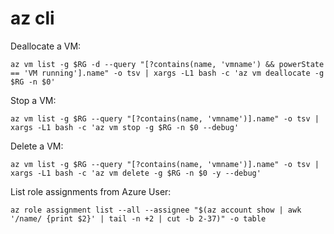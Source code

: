 # az cli

Deallocate a VM:
```
az vm list -g $RG -d --query "[?contains(name, 'vmname') && powerState == 'VM running'].name" -o tsv | xargs -L1 bash -c 'az vm deallocate -g $RG -n $0'
```
Stop a VM:
```
az vm list -g $RG --query "[?contains(name, 'vmname')].name" -o tsv | xargs -L1 bash -c 'az vm stop -g $RG -n $0 --debug'
```
Delete a VM:
```
az vm list -g $RG --query "[?contains(name, 'vmname')].name" -o tsv | xargs -L1 bash -c 'az vm delete -g $RG -n $0 -y --debug'
```


List role assignments from Azure User:
```
az role assignment list --all --assignee "$(az account show | awk '/name/ {print $2}' | tail -n +2 | cut -b 2-37)" -o table
```
